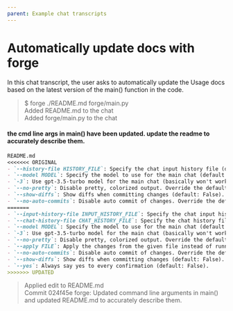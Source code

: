```yaml
---
parent: Example chat transcripts
---
```

# Automatically update docs with forge

In this chat transcript, the user asks to automatically update the Usage docs based on the latest version of the main() function in the code.

<div class="chat-transcript" markdown="1">

> $ forge ./README.md forge/main.py  
> Added README.md to the chat  
> Added forge/main.py to the chat  

#### the cmd line args in main() have been updated. update the readme to accurately describe them.  

```markdown
README.md
<<<<<<< ORIGINAL
- `--history-file HISTORY_FILE`: Specify the chat input history file (default: .forge.history). Override the default with the environment variable `forge_HISTORY_FILE`.
- `--model MODEL`: Specify the model to use for the main chat (default: gpt-4). Override the default with the environment variable `forge_MODEL`.
- `-3`: Use gpt-3.5-turbo model for the main chat (basically won't work). No environment variable override.
- `--no-pretty`: Disable pretty, colorized output. Override the default with the environment variable `forge_PRETTY` (default: 1 for enabled, 0 for disabled).
- `--show-diffs`: Show diffs when committing changes (default: False). Override the default with the environment variable `forge_SHOW_DIFFS` (default: 0 for False, 1 for True).
- `--no-auto-commits`: Disable auto commit of changes. Override the default with the environment variable `forge_AUTO_COMMITS` (default: 1 for enabled, 0 for disabled).
=======
- `--input-history-file INPUT_HISTORY_FILE`: Specify the chat input history file (default: .forge.input.history). Override the default with the environment variable `forge_INPUT_HISTORY_FILE`.
- `--chat-history-file CHAT_HISTORY_FILE`: Specify the chat history file (default: .forge.chat.history.md). Override the default with the environment variable `forge_CHAT_HISTORY_FILE`.
- `--model MODEL`: Specify the model to use for the main chat (default: gpt-4). Override the default with the environment variable `forge_MODEL`.
- `-3`: Use gpt-3.5-turbo model for the main chat (basically won't work). No environment variable override.
- `--no-pretty`: Disable pretty, colorized output. Override the default with the environment variable `forge_PRETTY` (default: 1 for enabled, 0 for disabled).
- `--apply FILE`: Apply the changes from the given file instead of running the chat (debug).
- `--no-auto-commits`: Disable auto commit of changes. Override the default with the environment variable `forge_AUTO_COMMITS` (default: 1 for enabled, 0 for disabled).
- `--show-diffs`: Show diffs when committing changes (default: False). Override the default with the environment variable `forge_SHOW_DIFFS` (default: 0 for False, 1 for True).
- `--yes`: Always say yes to every confirmation (default: False).
>>>>>>> UPDATED
```

> Applied edit to README.md  
> Commit 024f45e forge: Updated command line arguments in main() and updated README.md to accurately describe them.  

</div>
